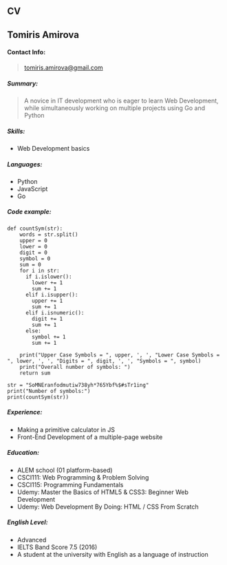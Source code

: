 ## CV

## Tomiris Amirova

#### **Contact Info:** 
> tomiris.amirova@gmail.com

##### Summary:
> A novice in IT development who is eager to learn Web Development, while simultaneously working on multiple projects using Go and Python

##### Skills:
* Web Development basics

##### Languages:
* Python
* JavaScript
* Go

##### Code example:
```Python: counts characters and classifies them
def countSym(str):
    words = str.split()
    upper = 0
    lower = 0
    digit = 0
    symbol = 0
    sum = 0
    for i in str:
      if i.islower():
        lower += 1
        sum += 1
      elif i.isupper():
        upper += 1
        sum += 1
      elif i.isnumeric():
        digit += 1
        sum += 1
      else:
        symbol += 1
        sum += 1
        
    print("Upper Case Symbols = ", upper, ', ', "Lower Case Symbols = ", lower, ', ', "Digits = ", digit, ', ', "Symbols = ", symbol)
    print("Overall number of symbols: ")
    return sum

str = "SoMNEranfodmutiw738yh*765Ybf%$#sTr1ing"
print("Number of symbols:")
print(countSym(str))
```

##### Experience:
* Making a primitive calculator in JS
* Front-End Development of a multiple-page website

##### Education: 
* ALEM school (01 platform-based)
* CSCI111: Web Programming & Problem Solving
* CSCI115: Programming Fundamentals
* Udemy: Master the Basics of HTML5 & CSS3: Beginner Web Development
* Udemy: Web Development By Doing: HTML / CSS From Scratch

##### English Level:
* Advanced 
* IELTS Band Score 7.5 (2016)
* A student at the university with English as a language of instruction
